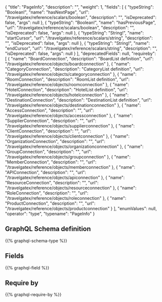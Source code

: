 {
  "title": "PageInfo",
  "description": "",
  "weight": 1,
  "fields": [
    {
      "typeString": "Boolean!",
      "name": "hasNextPage",
      "url": "/travelgatex/reference/scalars/boolean",
      "description": "",
      "isDeprecated": false,
      "args": null
    },
    {
      "typeString": "Boolean!",
      "name": "hasPreviousPage",
      "url": "/travelgatex/reference/scalars/boolean",
      "description": "",
      "isDeprecated": false,
      "args": null
    },
    {
      "typeString": "String!",
      "name": "startCursor",
      "url": "/travelgatex/reference/scalars/string",
      "description": "",
      "isDeprecated": false,
      "args": null
    },
    {
      "typeString": "String!",
      "name": "endCursor",
      "url": "/travelgatex/reference/scalars/string",
      "description": "",
      "isDeprecated": false,
      "args": null
    }
  ],
  "deprecatedFields": null,
  "requireby": [
    {
      "name": "BoardConnection",
      "description": "BoardList definition",
      "url": "/travelgatex/reference/objects/boardconnection"
    },
    {
      "name": "CategoryConnection",
      "description": "CategoryList definition",
      "url": "/travelgatex/reference/objects/categoryconnection"
    },
    {
      "name": "RoomConnection",
      "description": "RoomList definition",
      "url": "/travelgatex/reference/objects/roomconnection"
    },
    {
      "name": "HotelConnection",
      "description": "HotelList definition",
      "url": "/travelgatex/reference/objects/hotelconnection"
    },
    {
      "name": "DestinationConnection",
      "description": "DestinationList definition",
      "url": "/travelgatex/reference/objects/destinationconnection"
    },
    {
      "name": "AccessConnection",
      "description": "",
      "url": "/travelgatex/reference/objects/accessconnection"
    },
    {
      "name": "SupplierConnection",
      "description": "",
      "url": "/travelgatex/reference/objects/supplierconnection"
    },
    {
      "name": "ClientConnection",
      "description": "",
      "url": "/travelgatex/reference/objects/clientconnection"
    },
    {
      "name": "OrganizationConnection",
      "description": "",
      "url": "/travelgatex/reference/objects/organizationconnection"
    },
    {
      "name": "GroupConnection",
      "description": "",
      "url": "/travelgatex/reference/objects/groupconnection"
    },
    {
      "name": "MemberConnection",
      "description": "",
      "url": "/travelgatex/reference/objects/memberconnection"
    },
    {
      "name": "APIConnection",
      "description": "",
      "url": "/travelgatex/reference/objects/apiconnection"
    },
    {
      "name": "ResourceConnection",
      "description": "",
      "url": "/travelgatex/reference/objects/resourceconnection"
    },
    {
      "name": "RoleConnection",
      "description": "",
      "url": "/travelgatex/reference/objects/roleconnection"
    },
    {
      "name": "ProductConnection",
      "description": "",
      "url": "/travelgatex/reference/objects/productconnection"
    }
  ],
  "enumValues": null,
  "operator": "type",
  "typename": "PageInfo"
}
## GraphQL Schema definition

{{% graphql-schema-type %}}

## Fields

{{% graphql-field %}}

## Require by

{{% graphql-require-by %}}
